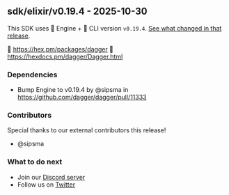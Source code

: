 ## sdk/elixir/v0.19.4 - 2025-10-30

This SDK uses 🚙 Engine + 🚗 CLI version `v0.19.4`. [See what changed in that release](https://github.com/dagger/dagger/releases/tag/v0.19.4).

🧪 https://hex.pm/packages/dagger
📖 https://hexdocs.pm/dagger/Dagger.html

### Dependencies
- Bump Engine to v0.19.4 by @sipsma in https://github.com/dagger/dagger/pull/11333

### Contributors
Special thanks to our external contributors this release!
- @sipsma

### What to do next
- Join our [Discord server](https://discord.gg/dagger-io)
- Follow us on [Twitter](https://twitter.com/dagger_io)
